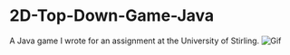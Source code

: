 # 2D-Top-Down-Game-Java
A Java game I wrote for an assignment at the University of Stirling.
![Gif](https://media.giphy.com/media/fijVXVBFAa42VPvA8W/giphy.gif)

